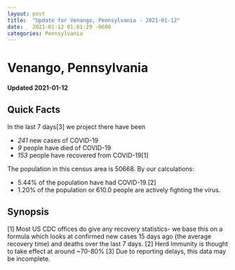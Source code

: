 ```yaml
---
layout: post
title:  "Update for Venango, Pennsylvania - 2021-01-12"
date:   2021-01-12 01:01:29 -0600
categories: Pennsylvania
---
```


# Venango, Pennsylvania
#### Updated 2021-01-12

## Quick Facts

In the last 7 days[3] we project there have been
- *241* new cases of COVID-19
- *9* people have died of COVID-19
- *153* people have recovered from COVID-19[1]

The population in this census area is 50668. By our calculations:
- 5.44% of the population have had COVID-19.[2]
- 1.20% of the population or 610.0 people are actively fighting the virus.

## Synopsis




[1] Most US CDC offices do give any recovery statistics- we base this on a formula which looks at confirmed new cases
15 days ago (the average recovery time) and deaths over the last 7 days.
[2] Herd Immunity is thought to take effect at around ~70-80%
[3] Due to reporting delays, this data may be incomplete. 
    